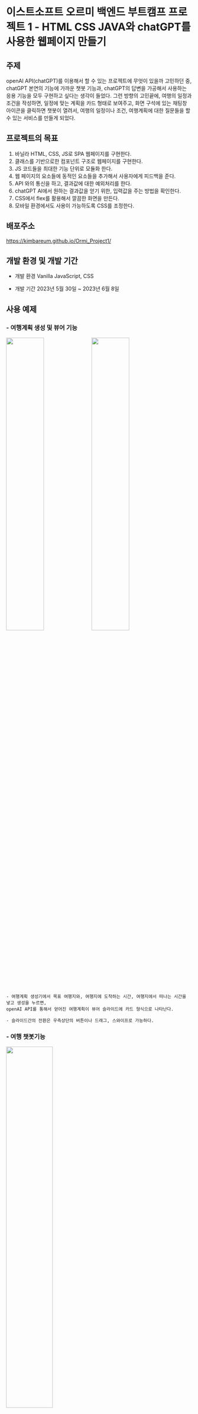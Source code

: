 # 이스트소프트 오르미 백엔드 부트캠프 프로젝트 1 - HTML CSS JAVA와 chatGPT를 사용한 웹페이지 만들기

## 주제

openAI API(chatGPT)를 이용해서 할 수 있는 프로젝트에 무엇이 있을까 고민하던 중, chatGPT 본연의 기능에 가까운 챗봇 기능과, chatGPT의 답변을 가공해서 사용하는 응용 기능을 모두 구현하고 싶다는 생각이 들었다.
그런 방향의 고민끝에, 여행의 일정과 조건을 작성하면, 일정에 맞는 계획을 카드 형태로 보여주고, 화면 구석에 있는 채팅창 아이콘을 클릭하면 챗봇이 열려서, 여행의 일정이나 조건, 여행계획에 대한 질문들을 할 수 있는 서비스를 만들게 되었다.

## 프로젝트의 목표

1. 바닐라 HTML, CSS, JS로 SPA 웹페이지를 구현한다.
2. 클래스를 기반으로한 컴포넌트 구조로 웹페이지를 구현한다.
3. JS 코드들을 최대한 기능 단위로 모듈화 한다.
4. 웹 페이지의 요소들에 동적인 요소들을 추가해서 사용자에게 피드백을 준다.
5. API 와의 통신을 하고, 결과값에 대한 예외처리를 한다.
6. chatGPT AI에서 원하는 결과값을 얻기 위한, 입력값을 주는 방법을 확인한다.
7. CSS에서 flex를 활용해서 깔끔한 화면을 만든다.
8. 모바일 환경에서도 사용이 가능하도록 CSS를 조정한다.

## 배포주소

https://kimbareum.github.io/Ormi_Project1/

## 개발 환경 및 개발 기간

-   개발 환경
    Vanilla JavaScript, CSS

-   개발 기간
    2023년 5월 30일 ~ 2023년 6월 8일

## 사용 예제

### - 여행계획 생성 및 뷰어 기능

<img src="readme/plan_generator.png" width="45%"> <img src="readme/plan_viewer.png" width="45%">

    - 여행계획 생성기에서 목표 여행지와, 여행지에 도착하는 시간, 여행지에서 떠나는 시간을 넣고 생성을 누르면,
    openAI API를 통해서 얻어진 여행계획이 뷰어 슬라이드에 카드 형식으로 나타난다.

    - 슬라이드간의 전환은 우측상단의 버튼이나 드래그, 스와이프로 가능하다.

### - 여행 챗봇기능

<img src="readme/chatbot.png" width="50%">

    - 우측하단의 파란색 메세지 아이콘을 누르면 여행관련 질문에 응답하는 챗봇을 이용할 수 있다.

### 세부 구현 기능

-   슬라이드 기능

<img src="readme/slide_feature.gif" width="50%">

    - 메인스크린을 section 2개를 가진 슬라이드 형태로 구성.
    - 버튼, 드래그, 스와이프를 통해 슬라이드를 전환.
    - 내용 복사와 조작감을 고려해서 세로로 일정이상 이동한 경우에는 슬라이드가 전환되지 않도록 세팅.

-   여행계획 생성 기능

<img src="readme/plan_generator_feature1.gif" height="400">

    - 여행의 목적지, 시작시간, 종료시간, 그외 특이사항을 입력하면 chatGPT를 통해 여행계획을 생성.
    - 여행의 목적지와 시작시간, 종료시간은 필수 입력요소로서 입력되지 않으면 입력되지 않은 곳을 포커스하고,
    시각적으로 피드백.
    - 시작시간이 현재시간보다 빠르거나, 여행종료시간이 시작시간보다 빠를경우에도 잘못된 곳을 포커스하고,
    시각적으로 피드백.
    - textarea에서도 enter키로 submit이 가능하고, shift + enter키로는 줄바꿈이 작동하게 설정.

<img src="readme/plan_generator_feature2-1.png" height="270"> <img src="readme/plan_generator_feature2-2.png" height="270">

    - API 응답을 대기하고 있을때는 입력 창 위에 예상시간과 로딩바를 표기.
    - API 응답의 결과가 올바르지 않을때는 모달로 만든 경고창을 띄워서 생성이 제대로 되지 않았음을 안내.
    - 정상적으로 생성된 여행 계획은 로컬 스토리지에 저장.

-   여행계획 뷰어 기능

<img src="readme/plan_viewer_feature1.png" width="45%"> <img src="readme/plan_viewer_feature2.png" width="45%">

    - 최초 접속시에는 로컬스토리지에 데이터가 있는지 확인하고, 없다면 초기 화면을 렌더링.
    - 로컬 스토리지에 저장된 여행 계획을 불러와서 화면에 카드 형태로 렌더링.

-   여행 챗봇 기능

<img src="readme/chatbot_feature1.gif" height="400"> <img src="readme/chatbot_feature2.png" height="400">

    - 화면 구석에 fixed된 채팅 아이콘으로 챗봇을 토글하게 만듬.
    - 질문하기를 누르면 값이있는지, 응답이 대기중이지 않는지 확인하고 API 요청.
    - enter키로 submit이 가능하고, shift + enter키로는 줄바꿈이 작동하게 설정.
    - API 응답을 대기중일때는 스크린에 로딩바를 띄워서 동적으로 피드백.
    - API응답이 왔을때 움직이는 애니메이션을 줘서 동적인 버튼을 구성.
    - API 응답이 실패했을때는 모달로 만든 경고창을 띄워서 답변이 정상적으로 만들어지지 않았음을 안내.
    - 화면이 렌더링될 때 마다 챗봇의 화면이 가장 아래로 내려가게 설정.

-   테마에 따른 화면 변경

<img src="readme/dark_mode1.png" width="45%"> <img src="readme/dark_mode2.png" width="45%">

-   동적 UI

<img src="readme/동적_ui.gif" height="400">

    - 테마변경 버튼, 화면 슬라이드 버튼, 챗봇 토글 버튼에 hover조건을 줘서 동적인 UI로 구성.
    - form의 입력, 리셋버튼에는 hover시와 active시 조건을 줘서,
    hover시에는 올라가고, 클릭시에는 들어가는 것처럼 보이는 동적인 UI로 구성.

-   반응형 화면 구성

<img src="readme/header_plan_viewer_반응형.gif" height="400">

    - 모바일 화면에서는 헤더의 좌우 공백을 줄이고 테마 선택버튼이 토글되는 하나의 버튼이되도록 변경.

    - 모바일 화면에서는 배경을 없애고 여행계획 생성기의 입력폼만 나타나도록 변경.

    - 동적 UI의 hover 조건을 action 조건으로 변경하여 모바일에서 조금 더 자연스러운 동적 UI로 보이도록 변경.

<img src="readme/plan_viewer_반응형1.png" height="300"> <img src="readme/plan_viewer_반응형2.png" height="300">
<img src="readme/plan_viewer_반응형3.png" height="300"> <img src="readme/plan_viewer_반응형4.png" height="300">

    - 여행계획 뷰어는 좌우 폭에 따라서 카드를 1줄에 4장, 3장, 2장, 1장씩 표기되도록 단계적으로 변경.

### 프로젝트 구조

```shell
|   index.html
|
\---src
    |   main.js
    |
    +---api
    |       dataRecord.js
    |       openAIApi.js
    |
    +---components
    |   |   App.js
    |   |   ChatBot.js
    |   |   Header.js
    |   |   Slide.js
    |   |
    |   +---chat_bot
    |   |       ChatApi.js
    |   |       ChatForm.js
    |   |       ChatScreen.js
    |   |       ToggleChatBot.js
    |   |
    |   +---common
    |   |       AlertModal.js
    |   |       Button.js
    |   |       commonBoxes.js
    |   |       Input.js
    |   |       LoadingScreen.js
    |   |
    |   +---header
    |   |       SlideButton.js
    |   |       ToggleTheme.js
    |   |
    |   \---slide
    |       |   PlanGenerator.js
    |       |   PlanViewer.js
    |       |
    |       +---plan_generator
    |       |       Footer.js
    |       |       GeneratorApi.js
    |       |       GeneratorForm.js
    |       |
    |       \---plan_viewer
    |               CardBox.js
    |               PlanBox.js
    |
    +---data
    |       apiData.js
    |       imgPaths.js
    |
    +---img
    |       background_main.jpg
    |       background_main_dark.jpg
    |       icon_ai_chat.png
    |       icon_chatbot.png
    |       icon_darkmode_dark.png
    |       icon_darkmode_light.png
    |       icon_exchange.png
    |       icon_github.png
    |       icon_github_white.png
    |       icon_lightmode_dark.png
    |       icon_lightmode_light.png
    |       logo_generator.png
    |       logo_generator_dark.png
    |       logo_header.png
    |       logo_viewer.png
    |       logo_viewer_dark.png
    |
    +---style
        |   style.css
        |
        \---font
                Nanum_barun_gothic.ttf
               Nanum_barun_gothic_bold.ttf
                ohmyu_daibbm.ttf
```

### 개발 과정

작성중 ....
